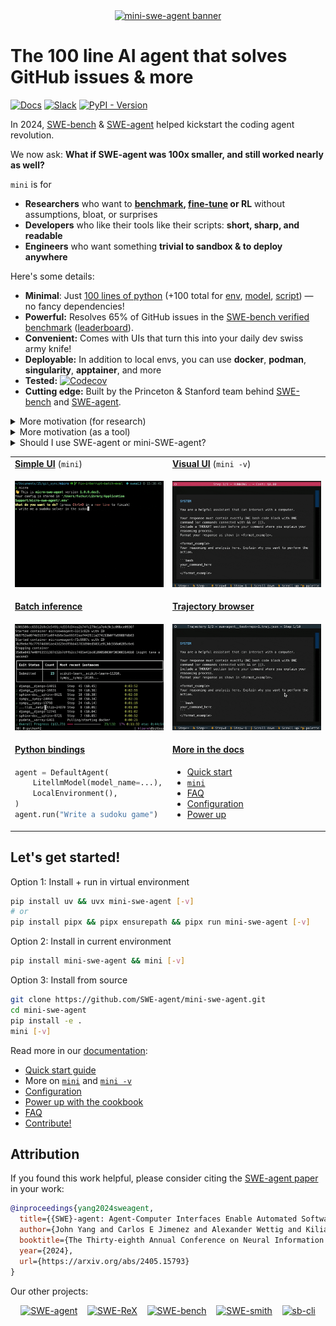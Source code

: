 <div align="center">
<a href="https://mini-swe-agent.com/latest/"><img src="https://github.com/SWE-agent/mini-swe-agent/raw/main/docs/assets/mini-swe-agent-banner.svg" alt="mini-swe-agent banner" style="height: 7em"/></a>
</div>

<h1>The 100 line AI agent that solves GitHub issues & more</h1>

[![Docs](https://img.shields.io/badge/Docs-green?style=for-the-badge&logo=materialformkdocs&logoColor=white)](https://mini-swe-agent.com/latest/)
[![Slack](https://img.shields.io/badge/Slack-4A154B?style=for-the-badge&logo=slack&logoColor=white)](https://join.slack.com/t/swe-bench/shared_invite/zt-36pj9bu5s-o3_yXPZbaH2wVnxnss1EkQ)
[![PyPI - Version](https://img.shields.io/pypi/v/mini-swe-agent?style=for-the-badge&logo=python&logoColor=white&labelColor=black&color=deeppink)](https://pypi.org/project/mini-swe-agent/)

In 2024, [SWE-bench](https://github.com/swe-bench/SWE-bench) & [SWE-agent](https://github.com/swe-agent/swe-agent) helped kickstart the coding agent revolution.

We now ask: **What if SWE-agent was 100x smaller, and still worked nearly as well?**

`mini` is for

- **Researchers** who want to **[benchmark](https://swe-bench.com), [fine-tune](http://swe-smith.com/) or RL** without assumptions, bloat, or surprises
- **Developers** who like their tools like their scripts: **short, sharp, and readable**
- **Engineers** who want something **trivial to sandbox & to deploy anywhere**

Here's some details:

- **Minimal**: Just [100 lines of python](https://github.com/SWE-agent/mini-swe-agent/blob/main/src/minisweagent/agents/default.py) (+100 total for [env](https://github.com/SWE-agent/mini-swe-agent/blob/main/src/minisweagent/environments/local.py),
[model](https://github.com/SWE-agent/mini-swe-agent/blob/main/src/minisweagent/models/litellm_model.py), [script](https://github.com/SWE-agent/mini-swe-agent/blob/main/src/minisweagent/run/hello_world.py)) — no fancy dependencies!
- **Powerful:** Resolves 65% of GitHub issues in the [SWE-bench verified benchmark](https://www.swebench.com/) ([leaderboard](https://swe-bench.com/)).
- **Convenient:** Comes with UIs that turn this into your daily dev swiss army knife!
- **Deployable:** In addition to local envs, you can use **docker**, **podman**, **singularity**, **apptainer**, and more
- **Tested:** [![Codecov](https://img.shields.io/codecov/c/github/swe-agent/mini-swe-agent?style=flat-square)](https://codecov.io/gh/SWE-agent/mini-swe-agent)
- **Cutting edge:** Built by the Princeton & Stanford team behind [SWE-bench](https://swebench.com) and [SWE-agent](https://swe-agent.com).

<details>

<summary>More motivation (for research)</summary>

[SWE-agent](https://swe-agent.com/latest/) jump-started the development of AI agents in 2024. Back then, we placed a lot of emphasis on tools and special interfaces for the agent.
However, one year later, as LMs have become more capable, a lot of this is not needed at all to build a useful agent!
In fact, mini-SWE-agent

- **Does not have any tools other than bash** — it doesn't even use the tool-calling interface of the LMs.
  This means that you can run it with literally any model. When running in sandboxed environments you also don't need to take care
  of installing a single package — all it needs is bash.
- **Has a completely linear history** — every step of the agent just appends to the messages and that's it.
  So there's no difference between the trajectory and the messages that you pass on to the LM.
  Great for debugging & fine-tuning.
- **Executes actions with `subprocess.run`** — every action is completely independent (as opposed to keeping a stateful shell session running).
  This makes it trivial to execute the actions in sandboxes (literally just switch out `subprocess.run` with `docker exec`) and to
  scale up effortlessly. Seriously, this is [a big deal](https://mini-swe-agent.com/latest/faq/#why-no-shell-session), trust me.

This makes it perfect as a baseline system and for a system that puts the language model (rather than
the agent scaffold) in the middle of our attention.

</details>

<details>
<summary>More motivation (as a tool)</summary>

Some agents are overfitted research artifacts. Others are UI-heavy frontend monsters.

`mini` wants to be a hackable tool, not a black box.

- **Simple** enough to understand at a glance
- **Convenient** enough to use in daily workflows
- **Flexible** to extend

Unlike other agents (including our own [swe-agent](https://swe-agent.com/latest/)), it is radically simpler, because it:

- **Does not have any tools other than bash** — it doesn't even use the tool-calling interface of the LMs.
  Instead of implementing custom tools for every specific thing the agent might want to do, the focus is fully on the LM utilizing the shell to its full potential.
  Want it to do something specific like opening a PR?
  Just tell the LM to figure it out rather than spending time to implement it in the agent.
- **Executes actions with `subprocess.run`** — every action is completely independent (as opposed to keeping a stateful shell session running).
  This is [a big deal](https://mini-swe-agent.com/latest/faq/#why-no-shell-session) for the stability of the agent, trust me.
- **Has a completely linear history** — every step of the agent just appends to the messages that are passed to the LM in the next step and that's it.
  This is great for debugging and understanding what the LM is prompted with.

</details>

<details>
<summary>Should I use SWE-agent or mini-SWE-agent?</summary>

You should use `mini-swe-agent` if

- You want a quick command line tool that works locally
- You want an agent with a very simple control flow
- You want even faster, simpler & more stable sandboxing & benchmark evaluations
- You are doing FT or RL and don't want to overfit to a specific agent scaffold

You should use `swe-agent` if

- You need specific tools or want to experiment with different tools
- You want to experiment with different history processors
- You want very powerful yaml configuration without touching code

What you get with both

- Excellent performance on SWE-Bench
- A trajectory browser

</details>

<table>
<tr>
<td width="50%">
<a href="https://mini-swe-agent.com/latest/usage/mini/"><strong>Simple UI</strong></a> (<code>mini</code>)
</td>
<td>
<a href="https://mini-swe-agent.com/latest/usage/mini_v/"><strong>Visual UI</strong></a> (<code>mini -v</code>)
</td>
</tr>
<tr>
<td width="50%">

  ![mini](https://github.com/SWE-agent/swe-agent-media/blob/main/media/mini/gif/mini.gif?raw=true)

</td>
<td>

  ![miniv](https://github.com/SWE-agent/swe-agent-media/blob/main/media/mini/gif/mini2.gif?raw=true)

</td>
</tr>
<tr>
  <td>
    <a href="https://mini-swe-agent.com/latest/usage/swebench/"><strong>Batch inference</strong></a>
  </td>
  <td>
    <a href="https://mini-swe-agent.com/latest/usage/inspector/"><strong>Trajectory browser</strong></a>
  </td>
<tr>
<tr>

<td>

![swebench](https://github.com/SWE-agent/swe-agent-media/blob/main/media/mini/gif/swebench.gif?raw=true)

</td>

<td>

![inspector](https://github.com/SWE-agent/swe-agent-media/blob/main/media/mini/gif/inspector.gif?raw=true)

</td>

</tr>
<td>
<a href="https://mini-swe-agent.com/latest/advanced/cookbook/"><strong>Python bindings</strong></a>
</td>
<td>
<a href="https://mini-swe-agent.com"><strong>More in the docs</strong></a>
</td>
</tr>
<tr>
<td>

```python
agent = DefaultAgent(
    LitellmModel(model_name=...),
    LocalEnvironment(),
)
agent.run("Write a sudoku game")
```
</td>
<td>

* [Quick start](https://mini-swe-agent.com/latest/quickstart/)
* [`mini`](https://mini-swe-agent.com/latest/usage/mini/)
* [FAQ](https://mini-swe-agent.com/latest/faq/)
* [Configuration](https://mini-swe-agent.com/latest/advanced/configuration/)
* [Power up](https://mini-swe-agent.com/latest/advanced/cookbook/)

</td>
</tr>
</table>

## Let's get started!

Option 1: Install + run in virtual environment

```bash
pip install uv && uvx mini-swe-agent [-v]
# or
pip install pipx && pipx ensurepath && pipx run mini-swe-agent [-v]
```

Option 2: Install in current environment

```bash
pip install mini-swe-agent && mini [-v]
```

Option 3: Install from source

```bash
git clone https://github.com/SWE-agent/mini-swe-agent.git
cd mini-swe-agent
pip install -e .
mini [-v]
```

Read more in our [documentation](https://mini-swe-agent.com/latest/):

* [Quick start guide](https://mini-swe-agent.com/latest/quickstart/)
* More on [`mini`](https://mini-swe-agent.com/latest/usage/mini/) and [`mini -v`](https://mini-swe-agent.com/latest/usage/mini_v/)
* [Configuration](https://mini-swe-agent.com/latest/advanced/configuration/)
* [Power up with the cookbook](https://mini-swe-agent.com/latest/advanced/cookbook/)
* [FAQ](https://mini-swe-agent.com/latest/faq/)
* [Contribute!](https://mini-swe-agent.com/latest/contributing/)

## Attribution

If you found this work helpful, please consider citing the [SWE-agent paper](https://arxiv.org/abs/2405.15793) in your work:

```bibtex
@inproceedings{yang2024sweagent,
  title={{SWE}-agent: Agent-Computer Interfaces Enable Automated Software Engineering},
  author={John Yang and Carlos E Jimenez and Alexander Wettig and Kilian Lieret and Shunyu Yao and Karthik R Narasimhan and Ofir Press},
  booktitle={The Thirty-eighth Annual Conference on Neural Information Processing Systems},
  year={2024},
  url={https://arxiv.org/abs/2405.15793}
}
```

Our other projects:

<div align="center">
  <a href="https://github.com/SWE-agent/SWE-agent"><img src="https://github.com/SWE-agent/mini-swe-agent/raw/main/docs/assets/sweagent_logo_text_below.svg" alt="SWE-agent" height="120px"></a>
   &nbsp;&nbsp;
  <a href="https://github.com/SWE-agent/SWE-ReX"><img src="https://github.com/SWE-agent/mini-swe-agent/raw/main/docs/assets/swerex_logo_text_below.svg" alt="SWE-ReX" height="120px"></a>
   &nbsp;&nbsp;
  <a href="https://github.com/SWE-bench/SWE-bench"><img src="https://github.com/SWE-agent/mini-swe-agent/raw/main/docs/assets/swebench_logo_text_below.svg" alt="SWE-bench" height="120px"></a>
  &nbsp;&nbsp;
  <a href="https://github.com/SWE-bench/SWE-smith"><img src="https://github.com/SWE-agent/mini-swe-agent/raw/main/docs/assets/swesmith_logo_text_below.svg" alt="SWE-smith" height="120px"></a>
  &nbsp;&nbsp;
  <a href="https://github.com/SWE-bench/sb-cli"><img src="https://github.com/SWE-agent/mini-swe-agent/raw/main/docs/assets/sbcli_logo_text_below.svg" alt="sb-cli" height="120px"></a>
</div>

